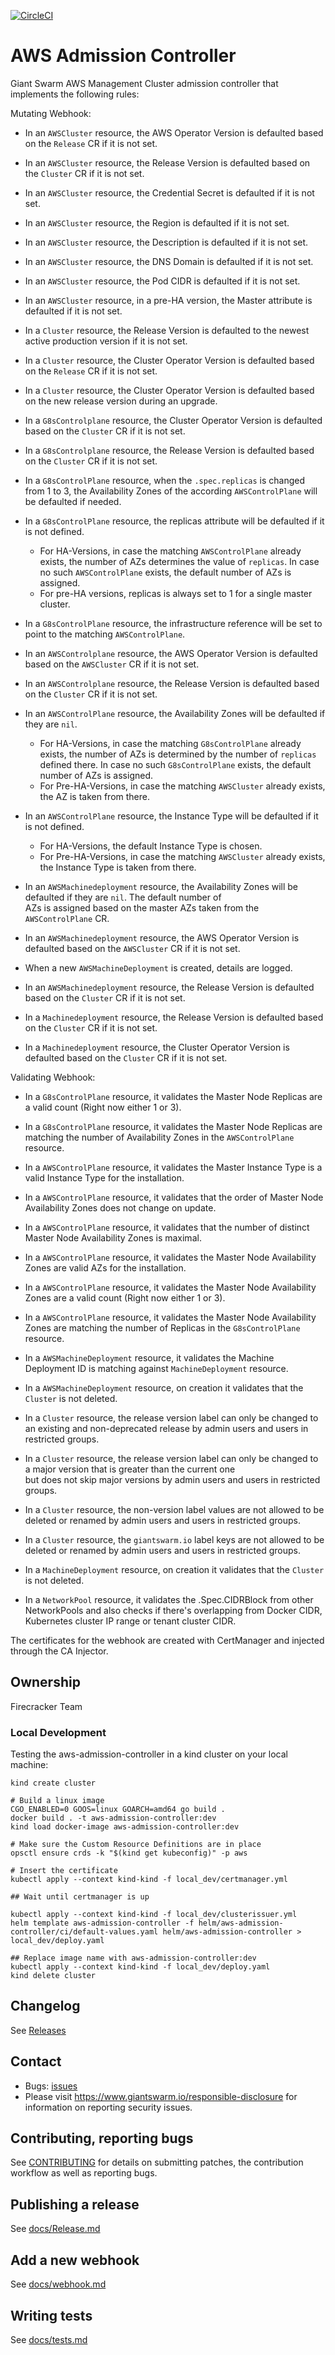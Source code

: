 [![CircleCI](https://circleci.com/gh/giantswarm/aws-admission-controller.svg?style=shield)](https://circleci.com/gh/giantswarm/aws-admission-controller)

# AWS Admission Controller

Giant Swarm AWS Management Cluster admission controller that implements the following rules:

Mutating Webhook:

- In an `AWSCluster` resource, the AWS Operator Version is defaulted based on the `Release` CR if it is not set. 
- In an `AWSCluster` resource, the Release Version is defaulted based on the `Cluster` CR if it is not set. 
- In an `AWSCluster` resource, the Credential Secret is defaulted if it is not set. 
- In an `AWSCluster` resource, the Region is defaulted if it is not set. 
- In an `AWSCluster` resource, the Description is defaulted if it is not set. 
- In an `AWSCluster` resource, the DNS Domain is defaulted if it is not set. 
- In an `AWSCluster` resource, the Pod CIDR is defaulted if it is not set. 
- In an `AWSCluster` resource, in a pre-HA version, the Master attribute is defaulted if it is not set.

- In a `Cluster` resource, the Release Version is defaulted to the newest active production version if it is not set. 
- In a `Cluster` resource, the Cluster Operator Version is defaulted based on the `Release` CR if it is not set. 
- In a `Cluster` resource, the Cluster Operator Version is defaulted based on the new release version during an upgrade. 

- In a `G8sControlplane` resource, the Cluster Operator Version is defaulted based on the `Cluster` CR if it is not set. 
- In a `G8sControlplane` resource, the Release Version is defaulted based on the `Cluster` CR if it is not set. 
- In a `G8sControlPlane` resource, when the `.spec.replicas` is changed from 1 to 3, the Availability Zones of the according `AWSControlPlane` will be defaulted if needed.
- In a `G8sControlPlane` resource, the replicas attribute will be defaulted if it is not defined.
  - For HA-Versions, in case the matching `AWSControlPlane` already exists, the number of AZs determines the value of `replicas`.
    In case no such `AWSControlPlane` exists, the default number of AZs is assigned. 
  - For pre-HA versions, replicas is always set to 1 for a single master cluster.
- In a `G8sControlPlane` resource, the infrastructure reference will be set to point to the matching `AWSControlPlane`.

- In an `AWSControlplane` resource, the AWS Operator Version is defaulted based on the `AWSCluster` CR if it is not set. 
- In an `AWSControlplane` resource, the Release Version is defaulted based on the `Cluster` CR if it is not set. 
- In an `AWSControlPlane` resource, the Availability Zones will be defaulted if they are `nil`. 
  - For HA-Versions, in case the matching `G8sControlPlane` already exists, the number of AZs is determined by the number of `replicas` defined there. 
    In case no such `G8sControlPlane` exists, the default number of AZs is assigned. 
  - For Pre-HA-Versions, in case the matching `AWSCluster` already exists, the AZ is taken from there. 
- In an `AWSControlPlane` resource, the Instance Type will be defaulted if it is not defined. 
  - For HA-Versions, the default Instance Type is chosen. 
  - For Pre-HA-Versions, in case the matching `AWSCluster` already exists, the Instance Type is taken from there. 

- In an `AWSMachinedeployment` resource, the Availability Zones will be defaulted if they are `nil`. The default number of   
  AZs is assigned based on the master AZs taken from the `AWSControlPlane` CR.
- In an `AWSMachinedeployment` resource, the AWS Operator Version is defaulted based on the `AWSCluster` CR if it is not set. 
- When a new `AWSMachineDeployment` is created, details are logged.
- In an `AWSMachinedeployment` resource, the Release Version is defaulted based on the `Cluster` CR if it is not set. 

- In a `Machinedeployment` resource, the Release Version is defaulted based on the `Cluster` CR if it is not set. 
- In a `Machinedeployment` resource, the Cluster Operator Version is defaulted based on the `Cluster` CR if it is not set. 

Validating Webhook:

- In a `G8sControlPlane` resource, it validates the Master Node Replicas are a valid count (Right now either 1 or 3).
- In a `G8sControlPlane` resource, it validates the Master Node Replicas are matching the number of Availability Zones in the `AWSControlPlane` resource.

- In a `AWSControlPlane` resource, it validates the Master Instance Type is a valid Instance Type for the installation.
- In a `AWSControlPlane` resource, it validates that the order of Master Node Availability Zones does not change on update.
- In a `AWSControlPlane` resource, it validates that the number of distinct Master Node Availability Zones is maximal.
- In a `AWSControlPlane` resource, it validates the Master Node Availability Zones are valid AZs for the installation.
- In a `AWSControlPlane` resource, it validates the Master Node Availability Zones are a valid count (Right now either 1 or 3).
- In a `AWSControlPlane` resource, it validates the Master Node Availability Zones are matching the number of Replicas in the `G8sControlPlane` resource.

- In a `AWSMachineDeployment` resource, it validates the Machine Deployment ID is matching against `MachineDeployment` resource.
- In a `AWSMachineDeployment` resource, on creation it validates that the `Cluster` is not deleted.

- In a `Cluster` resource, the  release version label can only be changed to an existing and non-deprecated release by admin users and users in restricted groups. 
- In a `Cluster` resource, the  release version label can only be changed to a major version that is greater than the current one   
  but does not skip major versions by admin users and users in restricted groups. 
- In a `Cluster` resource, the non-version label values are not allowed to be deleted or renamed by admin users and users in restricted groups. 
- In a `Cluster` resource, the `giantswarm.io` label keys are not allowed to be deleted or renamed by admin users and users in restricted groups. 

- In a `MachineDeployment` resource, on creation it validates that the `Cluster` is not deleted.

- In a `NetworkPool` resource, it validates the .Spec.CIDRBlock from other NetworkPools and also checks if there's overlapping from Docker CIDR, Kubernetes cluster IP range or tenant cluster CIDR.

The certificates for the webhook are created with CertManager and injected through the CA Injector.

## Ownership

Firecracker Team

### Local Development

Testing the aws-admission-controller in a kind cluster on your local machine:

```nohighlight
kind create cluster

# Build a linux image
CGO_ENABLED=0 GOOS=linux GOARCH=amd64 go build .
docker build . -t aws-admission-controller:dev
kind load docker-image aws-admission-controller:dev

# Make sure the Custom Resource Definitions are in place
opsctl ensure crds -k "$(kind get kubeconfig)" -p aws

# Insert the certificate
kubectl apply --context kind-kind -f local_dev/certmanager.yml

## Wait until certmanager is up

kubectl apply --context kind-kind -f local_dev/clusterissuer.yml
helm template aws-admission-controller -f helm/aws-admission-controller/ci/default-values.yaml helm/aws-admission-controller > local_dev/deploy.yaml

## Replace image name with aws-admission-controller:dev
kubectl apply --context kind-kind -f local_dev/deploy.yaml
kind delete cluster
```

## Changelog

See [Releases](https://github.com/giantswarm/aws-admission-controller/releases)

## Contact

- Bugs: [issues](https://github.com/giantswarm/aws-admission-controller/issues)
- Please visit https://www.giantswarm.io/responsible-disclosure for information on reporting security issues.

## Contributing, reporting bugs

See [CONTRIBUTING](CONTRIBUTING.md) for details on submitting patches, the
contribution workflow as well as reporting bugs.

## Publishing a release

See [docs/Release.md](https://github.com/giantswarm/aws-admission-controller/blob/master/docs/release.md)

## Add a new webhook

See [docs/webhook.md](https://github.com/giantswarm/aws-admission-controller/blob/master/docs/webhook.md)

## Writing tests

See [docs/tests.md](https://github.com/giantswarm/aws-admission-controller/blob/master/docs/tests.md)
